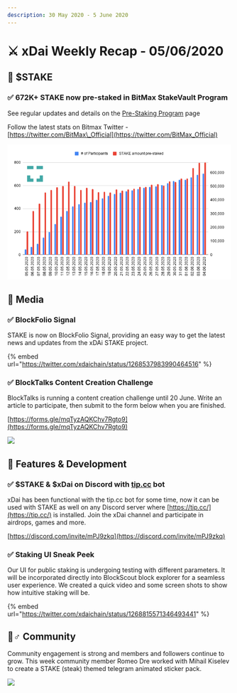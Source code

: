 ```yaml
---
description: 30 May 2020 - 5 June 2020
---
```


# ⚔️ xDai Weekly Recap - 05/06/2020

## 📡 $STAKE

### ✅ 672K+ STAKE now pre-staked in BitMax StakeVault Program 

See regular updates and details on the [Pre-Staking Program](../pre-staking-program.md) page

Follow the latest stats on Bitmax Twitter - [https://twitter.com/BitMax\_Official](https://twitter.com/BitMax_Official)

![](../../../../.gitbook/assets/stake-staked%20%282%29%20%281%29.png)

## 📰 Media

### ✅ BlockFolio Signal

STAKE is now on BlockFolio Signal, providing an easy way to get the latest news and updates from the xDAi STAKE project.

{% embed url="https://twitter.com/xdaichain/status/1268537983990464516" %}

### ✅ BlockTalks Content Creation Challenge

BlockTalks is running a content creation challenge until 20 June. Write an article to participate, then submit to the form below when you are finished.

[https://forms.gle/mqTyzAQKChv7Rgto9](https://forms.gle/mqTyzAQKChv7Rgto9)

![](../../../../.gitbook/assets/content-creation.png)

## 🏢 Features & Development

### ✅ $STAKE & $xDai on Discord with [tip.cc](https://tip.cc/) bot

xDai has been functional with the tip.cc bot for some time, now it can be used with STAKE as well on any Discord server where [https://tip.cc/](https://tip.cc/) is installed. Join the xDai channel and participate in airdrops, games and more.

[https://discord.com/invite/mPJ9zkq](https://discord.com/invite/mPJ9zkq)

### ✅ Staking UI Sneak Peek

Our UI for public staking is undergoing testing with different parameters. It will be incorporated directly into BlockScout block explorer for a seamless user experience. We created a quick video and some screen shots to show how intuitive staking will be.

{% embed url="https://twitter.com/xdaichain/status/1268815571346493441" %}

##  🦸♂ Community

Community engagement is strong and members and followers continue to grow. This week community member Romeo Dre worked with Mihail Kiselev to create a STAKE \(steak\) themed telegram animated sticker pack. 

![](../../../../.gitbook/assets/stake-pic.png)

  
  


